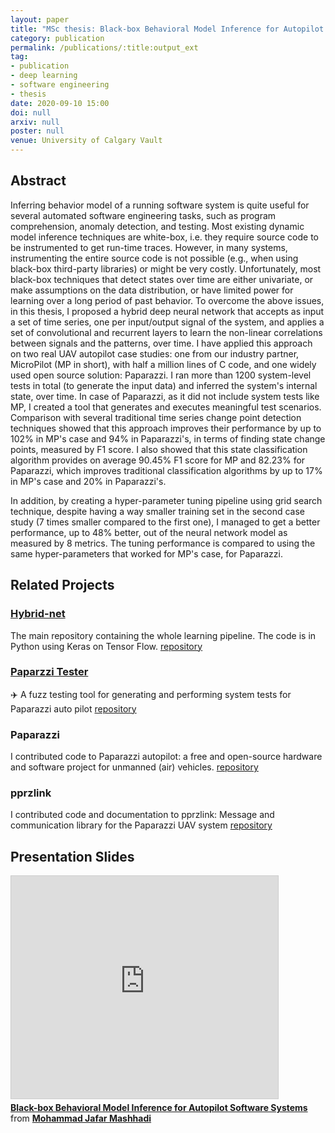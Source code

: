 ```yaml
---
layout: paper
title: "MSc thesis: Black-box Behavioral Model Inference for Autopilot Software Systems"
category: publication
permalink: /publications/:title:output_ext
tag:
- publication
- deep learning
- software engineering
- thesis
date: 2020-09-10 15:00
doi: null
arxiv: null
poster: null
venue: University of Calgary Vault
---
```


## Abstract
Inferring behavior model of a running software system is quite useful for several automated software engineering tasks, such as program comprehension, anomaly detection, and testing. Most existing dynamic model inference techniques are white-box, i.e. they require source code to be instrumented to get run-time traces. However, in many systems, instrumenting the entire source code is not possible (e.g., when using black-box third-party libraries) or might be very costly. 
Unfortunately, most black-box techniques that detect states over time are either univariate, or make assumptions on the data distribution, or have limited power for learning over a long period of past behavior. 
To overcome the above issues, in this thesis, I proposed a hybrid deep neural network that accepts as input a set of time series, one per input/output signal of the system, and applies a set of convolutional and recurrent layers to learn the non-linear correlations between signals and the patterns, over time. 
I have applied this approach on two real UAV autopilot case studies: one from our industry partner, MicroPilot (MP in short), with half a million lines of C code, and one widely used open source solution: Paparazzi. 
I ran more than 1200 system-level tests in total (to generate the input data) and inferred the system's internal state, over time.
In case of Paparazzi, as it did not include system tests like MP, I created a tool that generates and executes meaningful test scenarios.
Comparison with several traditional time series change point detection techniques showed that this approach improves their performance by up to 102% in MP's case and 94% in Paparazzi's, in terms of finding state change points, measured by F1 score. I also showed that this state classification algorithm provides on average 90.45% F1 score for MP and 82.23% for Paparazzi, which improves traditional classification algorithms by up to 17% in MP's case and 20% in Paparazzi's.

In addition, by creating a hyper-parameter tuning pipeline using grid search technique, despite having a way smaller training set in the second case study (7 times smaller compared to the first one), I managed to get a better performance, up to 48% better, out of the neural network model as measured by 8 metrics.
The tuning performance is compared to using the same hyper-parameters that worked for MP's case, for Paparazzi.

## Related Projects
### [Hybrid-net](/projects/#inferring-state-models-from-black-box-software-using-hybrid-deep-neural-networks)
The main repository containing the whole learning pipeline. The code is in Python using Keras on Tensor Flow.
[repository](https://github.com/sea-lab/hybrid-net)

### [Paparzzi Tester](/projects/#paparzzi-tester)
:airplane:️ A fuzz testing tool for generating and performing system tests for Paparazzi auto pilot
[repository](https://github.com/MJafarMashhadi/pprz_tester)

### Paparazzi
I contributed code to Paparazzi autopilot: a free and open-source hardware and software project for unmanned (air) vehicles.
[repository](https://github.com/MJafarMashhadi/paparazzi)

### pprzlink
I contributed code and documentation to pprzlink: Message and communication library for the Paparazzi UAV system
[repository](https://github.com/MJafarMashhadi/pprzlink)

## Presentation Slides

<iframe src="https://www.slideshare.net/slideshow/embed_code/key/KYetgcTa9ummEU" width="427" height="356" frameborder="0" marginwidth="0" marginheight="0" scrolling="no" style="border:1px solid #CCC; border-width:1px; margin-bottom:5px; max-width: 100%;" allowfullscreen> </iframe> <div style="margin-bottom:5px"> <strong> <a href="https://www.slideshare.net/secret/KYetgcTa9ummEU" title="Black-box Behavioral Model Inference for Autopilot Software Systems" target="_blank">Black-box Behavioral Model Inference for Autopilot Software Systems</a> </strong> from <strong><a href="https://www.slideshare.net/MohammadJafarMashhad" target="_blank">Mohammad Jafar Mashhadi</a></strong> </div>
